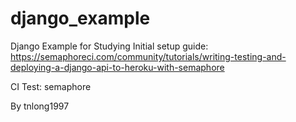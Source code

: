 # django_example
Django Example for Studying
Initial setup guide: https://semaphoreci.com/community/tutorials/writing-testing-and-deploying-a-django-api-to-heroku-with-semaphore

CI Test: semaphore

By tnlong1997
